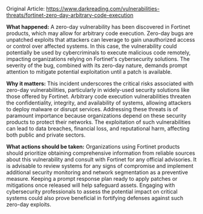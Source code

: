 Original Article: https://www.darkreading.com/vulnerabilities-threats/fortinet-zero-day-arbitrary-code-execution

**What happened:** A zero-day vulnerability has been discovered in Fortinet products, which may allow for arbitrary code execution. Zero-day bugs are unpatched exploits that attackers can leverage to gain unauthorized access or control over affected systems. In this case, the vulnerability could potentially be used by cybercriminals to execute malicious code remotely, impacting organizations relying on Fortinet's cybersecurity solutions. The severity of the bug, combined with its zero-day nature, demands prompt attention to mitigate potential exploitation until a patch is available.

**Why it matters:** This incident underscores the critical risks associated with zero-day vulnerabilities, particularly in widely-used security solutions like those offered by Fortinet. Arbitrary code execution vulnerabilities threaten the confidentiality, integrity, and availability of systems, allowing attackers to deploy malware or disrupt services. Addressing these threats is of paramount importance because organizations depend on these security products to protect their networks. The exploitation of such vulnerabilities can lead to data breaches, financial loss, and reputational harm, affecting both public and private sectors.

**What actions should be taken:** Organizations using Fortinet products should prioritize obtaining comprehensive information from reliable sources about this vulnerability and consult with Fortinet for any official advisories. It is advisable to review systems for any signs of compromise and implement additional security monitoring and network segmentation as a preventive measure. Keeping a prompt response plan ready to apply patches or mitigations once released will help safeguard assets. Engaging with cybersecurity professionals to assess the potential impact on critical systems could also prove beneficial in fortifying defenses against such zero-day exploits.